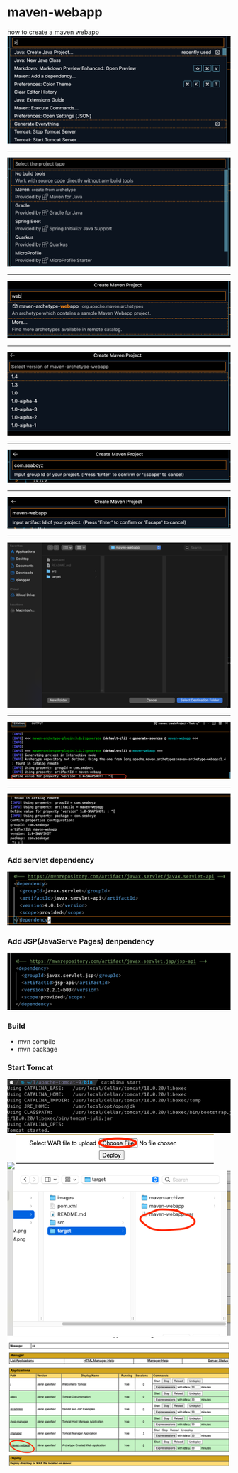 # maven-webapp

how to create a maven webapp
![](./images/Screen%20Shot%202022-04-09%20at%206.25.51%20AM.png)

---

![](./images/Screen%20Shot%202022-04-09%20at%206.26.16%20AM.png)

---

![](./images/Screen%20Shot%202022-04-09%20at%206.26.29%20AM.png)

---

![](./images/Screen%20Shot%202022-04-09%20at%206.26.38%20AM.png)

---

![](./images/Screen%20Shot%202022-04-09%20at%206.26.50%20AM.png)

---

![](./images/Screen%20Shot%202022-04-09%20at%206.27.02%20AM.png)

---

![](./images/Screen%20Shot%202022-04-09%20at%206.27.10%20AM.png)

---

![](./images/Screen%20Shot%202022-04-09%20at%206.27.46%20AM.png)

---

![](./images/Screen%20Shot%202022-04-09%20at%206.28.54%20AM.png)

### Add servlet dependency

![](./images/Screen%20Shot%202022-04-09%20at%206.38.13%20AM.png)

### Add JSP(JavaServe Pages) denpendency

![](./images/Screen%20Shot%202022-04-09%20at%206.44.54%20AM.png)

### Build

- mvn compile
- mvn package

### Start Tomcat

![](./images/Screen%20Shot%202022-04-09%20at%207.00.24%20AM.png)
![](./images/Screen%20Shot%202022-04-09%20at%209.58.50%20AM.png`)
![](./images/Screen%20Shot%202022-04-09%20at%2010.00.01%20AM.png)
![](./images/Screen%20Shot%202022-04-09%20at%2010.00.54%20AM.png)
![](./images/Screen%20Shot%202022-04-09%20at%2010.01.40%20AM.png)
